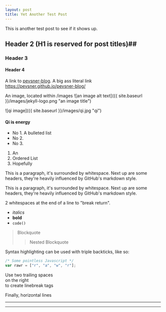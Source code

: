 ```yaml
---
layout: post
title: Yet Another Test Post
---
```


This is another test post
to see if it shows up.  

## Header 2 (H1 is reserved for post titles)##

### Header 3

#### Header 4

A link to [pevsner-blog](https://pevsner.github.io/pevsner-blog/). A big ass literal link <https://pevsner.github.io/pevsner-blog/>

An image, located within /images
![an image alt text]({{ site.baseurl }}/images/jekyll-logo.png "an image title")

![qi image]({{ site.baseurl }}/images/qi.jpg "qi")

#### Qi is energy

* No 1. A bulleted list
* No 2. 
* No 3.
1. An
2. Ordered List
3. Hopefully

This is a paragraph, it's surrounded by whitespace. Next up are some headers, they're heavily influenced by GitHub's markdown style.  

This is a paragraph, it's surrounded by whitespace. Next up are some headers, they're heavily influenced by GitHub's markdown style.  

2 whitespaces at the end of a line to "break return".  

- _italics_
- **bold**
- `code()`

> Blockquote
>> Nested Blockquote

Syntax highlighting can be used with triple backticks, like so:

```javascript
/* Some pointless Javascript */
var rawr = ["r", "a", "w", "r"];
```

Use two trailing spaces  
on the right  
to create linebreak tags  

Finally, horizontal lines

----
****
